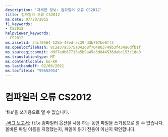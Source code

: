 ```yaml
---
description: '자세한 정보: 컴파일러 오류 CS2012'
title: 컴파일러 오류 CS2012
ms.date: 07/20/2015
f1_keywords:
- CS2012
helpviewer_keywords:
- CS2012
ms.assetid: 34cf0564-125b-47ed-ac39-d3b707be0ff3
ms.openlocfilehash: 8c2e37a5575a042d8f704803749b3f434a6dfb1f
ms.sourcegitcommit: ddf7edb67715a5b9a45e3dd44536dabc153c1de0
ms.translationtype: MT
ms.contentlocale: ko-KR
ms.lasthandoff: 02/06/2021
ms.locfileid: "99652954"
---
```

# <a name="compiler-error-cs2012"></a>컴파일러 오류 CS2012

'file'을 쓰기용으로 열 수 없습니다.  
  
 [-버그 보고서:](../language-reference/compiler-options/bugreport-compiler-option.md) `file` 컴파일러 옵션을 사용 하는 동안 파일을 쓰기용으로 열 수 없습니다. 올바른 파일 이름을 지정했는지, 파일이 읽기 전용이 아닌지 확인합니다.
